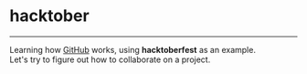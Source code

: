 # hacktober
<hr>
Learning how <u>GitHub</u> works, using <b>hacktoberfest</b> as an example.<br>
Let's try to figure out how to collaborate on a project.
